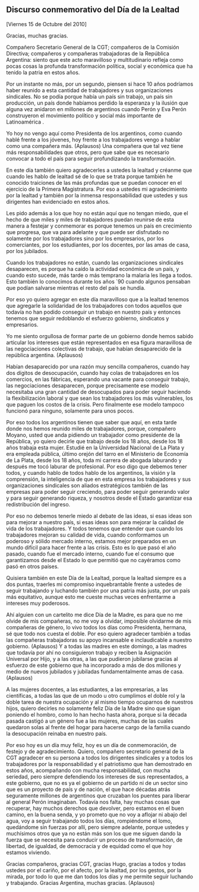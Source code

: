 Discurso conmemorativo del Día de la Lealtad
--------------------------------------------

[Viernes 15 de Octubre del 2010]

Gracias, muchas gracias.

Compañero Secretario General de la CGT; compañeros de la Comisión
Directiva; compañeros y compañeras trabajadoras de la República
Argentina: siento que este acto maravilloso y multitudinario refleja
como pocas cosas la profunda transformación política, social y económica
que ha tenido la patria en estos años.

Por un instante no más, por un segundo, piensen si hace 10 años
podríamos haber reunido a esta cantidad de trabajadores y sus
organizaciones sindicales. No se podía porque había un país sin trabajo,
un país sin producción, un país donde habíamos perdido la esperanza y la
ilusión que alguna vez anidaron en millones de argentinos cuando Perón y
Eva Perón construyeron el movimiento político y social más importante de
Latinoamérica .

Yo hoy no vengo aquí como Presidenta de los argentinos, como cuando
hablé frente a los jóvenes, hoy frente a los trabajadores vengo a hablar
como una compañera más. (Aplausos) Una compañera que tal vez tiene más
responsabilidades que otros, pero que sabe que es necesario convocar a
todo el país para seguir profundizando la transformación.

En este día también quiero agradecerles a ustedes la lealtad y créanme
que cuando les hablo de lealtad sé de lo que se trata porque también he
conocido traiciones de las más profundas que se puedan conocer en el
ejercicio de la Primera Magistratura. Por eso a ustedes mi
agradecimiento por la lealtad y también por la inmensa responsabilidad
que ustedes y sus dirigentes han evidenciado en estos años.

Les pido además a los que hoy no están aquí que no tengan miedo, que el
hecho de que miles y miles de trabajadores puedan reunirse de esta
manera a festejar y conmemorar es porque tenemos un país en crecimiento
que progresa, que va para adelante y que puede ser disfrutado no
solamente por los trabajadores sino por los empresarios, por los
comerciantes, por los estudiantes, por los docentes, por las amas de
casa, por los jubilados.

Cuando los trabajadores no están, cuando las organizaciones sindicales
desaparecen, es porque ha caído la actividad económica de un país, y
cuando esto sucede, más tarde o más temprano la malaria les llega a
todos. Esto también lo conocimos durante los años ´90 cuando algunos
pensaban que podían salvarse mientras el resto del país se hundía.

Por eso yo quiero agregar en este día maravilloso que a la lealtad
tenemos que agregarle la solidaridad de los trabajadores con todos
aquellos que todavía no han podido conseguir un trabajo en nuestro país
y entonces tenemos que seguir redoblando el esfuerzo gobierno,
sindicatos y empresarios.

Yo me siento orgullosa de formar parte de un gobierno donde hemos sabido
articular los intereses que están representados en esa figura
maravillosa de las negociaciones colectivas de trabajo, que habían
desaparecido de la república argentina. (Aplausos)

Habían desaparecido por una razón muy sencilla compañeros, cuando hay
dos dígitos de desocupación, cuando hay colas de trabajadores en los
comercios, en las fábricas, esperando una vacante para conseguir
trabajo, las negociaciones desaparecen, porque precisamente ese modelo
necesitaba una gran cantidad de desocupados para poder seguir haciendo
la flexibilización laboral y que sean los trabajadores los más
vulnerables, los que paguen los costos de la crisis. Pero finalmente ese
modelo tampoco funcionó para ninguno, solamente para unos pocos.

Por eso todos los argentinos tienen que saber que aquí, en esta tarde
donde nos hemos reunido miles de trabajadores, porque, compañero Moyano,
usted que anda pidiendo un trabajador como presidente de la República,
yo quiero decirle que trabajo desde los 18 años, desde los 18 años
trabaja esta mujer. Estudié en la Universidad Nacional de La Plata y era
empleada pública, último orejón del tarro en el Ministerio de Economía
de La Plata, desde los 18 años, toda mi carrera de abogada laburando y
después me tocó laburar de profesional. Por eso digo que debemos tener
todos, y cuando hablo de todos hablo de los argentinos, la visión y la
comprensión, la inteligencia de que en esta empresa los trabajadores y
sus organizaciones sindicales son aliados estratégicos también de las
empresas para poder seguir creciendo, para poder seguir generando valor
y para seguir generando riqueza, y nosotros desde el Estado garantizar
esa redistribución del ingreso.

Por eso no debemos tenerle miedo al debate de las ideas, si esas ideas
son para mejorar a nuestro país, si esas ideas son para mejorar la
calidad de vida de los trabajadores. Y todos tenemos que entender que
cuando los trabajadores mejoran su calidad de vida, cuando conformamos
un poderoso y sólido mercado interno, estamos mejor preparados en un
mundo difícil para hacer frente a las crisis. Esto es lo que pasó el año
pasado, cuando fue el mercado interno, cuando fue el consumo que
garantizamos desde el Estado lo que permitió que no cayéramos como pasó
en otros países.

Quisiera también en este Día de la Lealtad, porque la lealtad siempre es
a dos puntas, traerles mi compromiso inquebrantable frente a ustedes de
seguir trabajando y luchando también por una patria más justa, por un
país más equitativo, aunque esto me cueste muchas veces enfrentarme a
intereses muy poderosos.

Ahí alguien con un cartelito me dice Día de la Madre, es para que no me
olvide de mis compañeras, no me voy a olvidar, imposible olvidarme de
mis compañeras de género, lo vivo todos los días como Presidenta,
hermana, sé que todo nos cuesta el doble. Por eso quiero agradecer
también a todas las compañeras trabajadoras su apoyo incansable e
inclaudicable a nuestro gobierno. (Aplausos) Y a todas las madres en
este domingo, a las madres que todavía por ahí no consiguieron trabajo y
reciben la Asignación Universal por Hijo, y a las otras, a las que
pudieron jubilarse gracias al esfuerzo de este gobierno que ha
incorporado a más de dos millones y medio de nuevos jubilados y
jubiladas fundamentalmente amas de casa. (Aplausos)

A las mujeres docentes, a las estudiantes, a las empresarias, a las
científicas, a todas las que de un modo u otro cumplimos el doble rol y
la doble tarea de nuestra ocupación y al mismo tiempo ocuparnos de
nuestros hijos, quiero decirles no solamente feliz Día de la Madre sino
que sigan poniendo el hombro, como lo han hecho hasta ahora, porque si
la década pasada castigó a un género fue a las mujeres, muchas de las
cuales quedaron solas al frente del hogar para hacerse cargo de la
familia cuando la desocupación reinaba en nuestro país.

Por eso hoy es un día muy feliz, hoy es un día de conmemoración, de
festejo y de agradecimiento. Quiero, compañero secretario general de la
CGT agradecer en su persona a todos los dirigentes sindicales y a todos
los trabajadores por la responsabilidad y el patriotismo que han
demostrado en estos años, acompañando con mucha responsabilidad, con
mucha seriedad, pero siempre defendiendo los intereses de sus
representados, a este gobierno, que no es ya el gobierno de un partido
ni de un sector sino que es un proyecto de país y de nación, el que hace
décadas atrás seguramente millones de argentinos que cruzaban los
puentes para liberar al general Perón imaginaban. Todavía nos falta, hay
muchas cosas que recuperar, hay muchos derechos que devolver, pero
estamos en el buen camino, en la buena senda, y yo prometo que no voy a
aflojar ni abajo del agua, voy a seguir trabajando todos los días,
rompiéndome el lomo, quedándome sin fuerzas por allí, pero siempre
adelante, porque ustedes y muchísimos otros que ya no están más son los
que me siguen dando la fuerza que se necesita para conducir un proceso
de transformación, de libertad, de igualdad, de democracia y de equidad
como el que hoy estamos viviendo.

Gracias compañeros, gracias CGT, gracias Hugo, gracias a todos y todas
ustedes por el cariño, por el afecto, por la lealtad, por los gestos,
por la mirada, por todo lo que me dan todos los días y me permite seguir
luchando y trabajando. Gracias Argentina, muchas gracias. (Aplausos)

 

 
